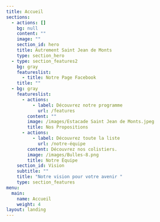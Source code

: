 ```yaml
---
title: Accueil
sections:
  - actions: []
    bg: null
    content: ""
    image: ""
    section_id: hero
    title: Autrement Saint Jean de Monts
    type: section_hero
  - type: section_features2
    bg: gray
    featureslist:
      - title: Notre Page Facebook
    title: ""
  - bg: gray
    featureslist:
      - actions:
          - label: Découvrez notre programme
            url: /features
        content: ""
        image: /images/Estacade Saint Jean de Monts.jpeg
        title: Nos Propositions
      - actions:
          - label: Découvrez toute la liste
            url: /notre-équipe
        content: Découvrez nos colistiers.
        image: /images/Bulles-8.png
        title: Notre Équipe
    section_id: Vision
    subtitle: ""
    title: "Notre vision pour votre avenir "
    type: section_features
menu:
  main:
    name: Accueil
    weight: 4
layout: landing
---
```

